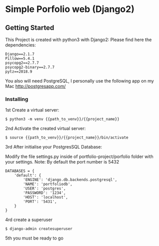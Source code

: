# Simple Porfolio web (Django2)

## Getting Started
This Project is created with python3 with Django2:
Please find here the dependencies:
```
Django==2.1.7
Pillow==5.4.1
psycopg2==2.7.7
psycopg2-binary==2.7.7
pytz==2018.9
```
You also will need PostgreSQL, I personally use the following app on my Mac
http://postgresapp.com/

### Installing
1st Create a virtual server:
```
$ python3 -m venv {{path_to_venv}}/{{project_name}}
```
2nd Activate the created virtual server:
```
$ source {{path_to_venv}}/{{project_name}}/bin/activate
```
3rd After initialise your PostgresSQL Database:

Modify the file settings.py inside of portfolio-project/porfolio folder with your settings.
Note: By default the port number is 5432
```
DATABASES = {
    'default': {
        'ENGINE': 'django.db.backends.postgresql',
        'NAME': 'portfoliodb',
        'USER': 'postgres',
        'PASSWORD': '1234',
        'HOST': 'localhost',
        'PORT': '5431',
    }
}
```
4rd create a superuser
```
$ django-admin createsuperuser
```

5th you must be ready to go
